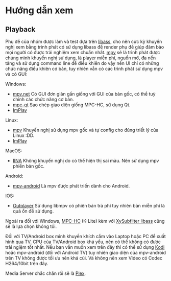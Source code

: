 # Hướng dẫn xem

## Playback
Phụ đề của nhóm được làm và test dựa trên [libass](https://github.com/libass/libass), cho nên cực kỳ khuyến nghị xem bằng trình phát có sử dụng libass để render phụ đề giúp đảm bảo mọi người có được trải nghiệm xem chuẩn nhất. [mpv](https://mpv.io/) sẽ là trình phát được chúng mình khuyến nghị sử dụng, là player miễn phí, nguồn mở, đa nền tảng và sử dụng command line để điều khiển do vậy nên UI chỉ có những chức năng điều khiên cơ bản, tuy nhiên vẫn có các trình phát sử dụng mpv và có GUI:

Windows:
- [mpv.net](https://github.com/mpvnet-player/mpv.net/releases) Có GUI đơn giản gần giống với GUI của bản gốc, có thể tuỳ chỉnh các chức năng cơ bản.
- [mpc-qt](https://github.com/mpc-qt/mpc-qt/releases) Sao chép giao diện giống MPC-HC, sử dụng Qt.
- [ImPlay](https://github.com/tsl0922/ImPlay)

Linux:
- [mpv](https://github.com/mpv-player/mpv) Khuyến nghị sử dụng mpv gốc và tự config cho đúng triết lý của Linux :DD.
- [ImPlay](https://github.com/tsl0922/ImPlay)

MacOS:
- [IINA](https://iina.io/) Không khuyến nghị do có thể hiện thị sai màu. Nên sử dụng mpv phiển bản gốc.

Android:
- [mpv-android](https://github.com/mpv-android/mpv-android) Là mpv được phát triển dành cho Android.

IOS:
- [Outplayer](https://outplayer.app/) Sử dụng libmpv có phiên bản trả phí tuy nhiên bản miễn phí là quá ổn để sử dụng.

Ngoài ra đối với Windows, [MPC-HC](https://codecguide.com/download_k-lite_codec_pack_mega.htm) (K-Lite) kèm với [XySubfilter libass](https://github.com/Masaiki/xy-VSFilter) cũng sẽ là lựa chọn không tồi.

Đối với TV/Android box mình khuyến khích cắm vào Laptop hoặc PC để xuất hình qua TV. CPU của TV/Android box khá yếu, nên có thể không có được trải ngiệm tốt nhất. Nếu bạn vẫn muốn xem trên đây thì có thể sử dụng [Kodi](https://kodi.tv/) hoặc mpv-android (đối với Android TV) tuy nhiên giao diện của mpv-android trên TV không được tối ưu nên khá cùi. Và không nên xem Video có Codec H264/10bit trên đây.

Media Server chắc chắn rồi sẽ là [Plex](https://www.plex.tv/).